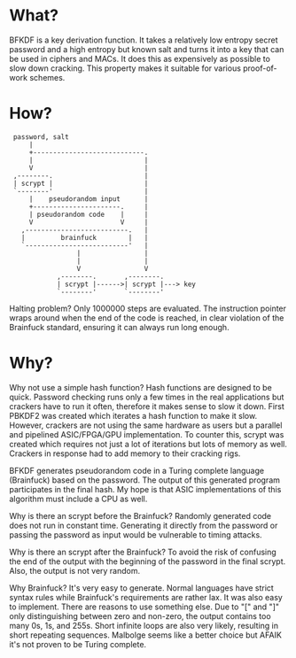# What?

BFKDF is a key derivation function. It takes a relatively low entropy secret
password and a high entropy but known salt and turns it into a key that can be
used in ciphers and MACs. It does this as expensively as possible to slow down
cracking. This property makes it suitable for various proof-of-work schemes.

# How?

```
 password, salt
     |
     +----------------------------.
     |                            |
     V                            |
 ,--------.                       |
 | scrypt |                       |
 `--------'                       |
     |    pseudorandom input      |
     +----------------------.     |
     | pseudorandom code    |     |
     V                      V     |
   ,--------------------------.   |
   |         brainfuck        |   |
   `--------------------------'   |
                 |                |
                 |                |
                 V                V
            ,--------.       ,--------.
            | scrypt |------>| scrypt |---> key
            `--------'       `--------'
```

Halting problem? Only 1000000 steps are evaluated. The instruction pointer wraps
around when the end of the code is reached, in clear violation of the Brainfuck
standard, ensuring it can always run long enough.

# Why?

Why not use a simple hash function? Hash functions are designed to be quick.
Password checking runs only a few times in the real applications but crackers
have to run it often, therefore it makes sense to slow it down. First PBKDF2 was
created which iterates a hash function to make it slow. However, crackers are
not using the same hardware as users but a parallel and pipelined ASIC/FPGA/GPU
implementation. To counter this, scrypt was created which requires not just a
lot of iterations but lots of memory as well. Crackers in response had to add
memory to their cracking rigs.

BFKDF generates pseudorandom code in a Turing complete language (Brainfuck)
based on the password. The output of this generated program participates in the
final hash. My hope is that ASIC implementations of this algorithm must include
a CPU as well.

Why is there an scrypt before the Brainfuck? Randomly generated code does not
run in constant time. Generating it directly from the password or passing the
password as input would be vulnerable to timing attacks.

Why is there an scrypt after the Brainfuck? To avoid the risk of confusing the
end of the output with the beginning of the password in the final scrypt. Also,
the output is not very random.

Why Brainfuck? It's very easy to generate. Normal languages have strict syntax
rules while Brainfuck's requirements are rather lax. It was also easy to
implement. There are reasons to use something else. Due to "[" and "]" only
distinguishing between zero and non-zero, the output contains too many 0s, 1s,
and 255s. Short infinite loops are also very likely, resulting in short
repeating sequences. Malbolge seems like a better choice but AFAIK it's not
proven to be Turing complete.
